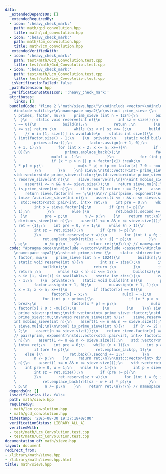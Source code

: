 ```yaml
---
data:
  _extendedDependsOn: []
  _extendedRequiredBy:
  - icon: ':heavy_check_mark:'
    path: math/gcd_convolution.hpp
    title: math/gcd_convolution.hpp
  - icon: ':heavy_check_mark:'
    path: math/lcm_convolution.hpp
    title: math/lcm_convolution.hpp
  _extendedVerifiedWith:
  - icon: ':heavy_check_mark:'
    path: test/math/Gcd_Convolution.test.cpp
    title: test/math/Gcd_Convolution.test.cpp
  - icon: ':heavy_check_mark:'
    path: test/math/Lcm_Convolution.test.cpp
    title: test/math/Lcm_Convolution.test.cpp
  _isVerificationFailed: false
  _pathExtension: hpp
  _verificationStatusIcon: ':heavy_check_mark:'
  attributes:
    links: []
  bundledCode: "#line 2 \"math/sieve.hpp\"\n\n#include <vector>\n#include <cassert>\n\
    #include <utility>\n\nnamespace noya2{\n\nstruct prime_sieve {\n    static std::vector<int>\
    \ primes, factor, mu;\n    prime_sieve (int n = 1024){\n        build(n);\n  \
    \  }\n    static void reserve(int n){\n        int sz = size();\n        if (sz\
    \ == 0){\n            build(n);\n            return ;\n        }\n        if (n\
    \ <= sz) return ;\n        while (sz < n) sz <<= 1;\n        build(sz);\n    }\n\
    \    // n in [1, size()] is available\n    static int size(){\n        return\
    \ (int)factor.size() - 1;\n    }\n  private:\n    static void build(int n){\n\
    \        primes.clear();\n        factor.assign(n + 1, 0);\n        mu.assign(n\
    \ + 1, 1);\n        for (int x = 2; x <= n; x++){\n            if (factor[x] ==\
    \ 0){\n                primes.emplace_back(x);\n                factor[x] = x;\n\
    \                mu[x] = -1;\n            }\n            for (int p : primes){\n\
    \                if (x * p > n || p > factor[x]) break;\n                factor[x\
    \ * p] = p;\n                mu[x * p] = (p == factor[x] ? 0 : -mu[x]);\n    \
    \        }\n        }\n    }\n} sieve;\nstd::vector<int> prime_sieve::primes;\n\
    std::vector<int> prime_sieve::factor;\nstd::vector<int> prime_sieve::mu;\n\nvoid\
    \ reserve_sieve(int n){\n    sieve.reserve(n);\n}\n\nint mobius_sieve(int n){\n\
    \    assert(1 <= n && n <= sieve.size());\n    return sieve.mu[n];\n}\n\nbool\
    \ is_prime_sieve(int n){\n    if (n <= 2) return n == 2;\n    assert(n <= sieve.size());\n\
    \    return sieve.factor[n] == n;\n}\n\n// pair(prime, exponent)\nstd::vector<std::pair<int,\
    \ int>> factorize_sieve(int n){\n    assert(1 <= n && n <= sieve.size());\n  \
    \  std::vector<std::pair<int, int>> ret;\n    int pre = 0;\n    while (n > 1){\n\
    \        int p = sieve.factor[n];\n        if (pre != p){\n            ret.emplace_back(p,\
    \ 1);\n        }\n        else {\n            ret.back().second += 1;\n      \
    \  }\n        pre = p;\n        n /= p;\n    }\n    return ret;\n}\n\nstd::vector<int>\
    \ divisors_sieve(int n){\n    assert(1 <= n && n <= sieve.size());\n    std::vector<int>\
    \ ret = {1};\n    int pre = 0, w = 1;\n    while (n > 1){\n        int p = sieve.factor[n];\n\
    \        int sz = ret.size();\n        if (pre != p){\n            w = ret.size();\n\
    \        }\n        ret.reserve(sz + w);\n        for (int i = 0; i < w; i++){\n\
    \            ret.emplace_back(ret[sz - w + i] * p);\n        }\n        pre =\
    \ p;\n        n /= p;\n    }\n    return ret;\n}\n\n} // namespace noya2\n"
  code: "#pragma once\n\n#include <vector>\n#include <cassert>\n#include <utility>\n\
    \nnamespace noya2{\n\nstruct prime_sieve {\n    static std::vector<int> primes,\
    \ factor, mu;\n    prime_sieve (int n = 1024){\n        build(n);\n    }\n   \
    \ static void reserve(int n){\n        int sz = size();\n        if (sz == 0){\n\
    \            build(n);\n            return ;\n        }\n        if (n <= sz)\
    \ return ;\n        while (sz < n) sz <<= 1;\n        build(sz);\n    }\n    //\
    \ n in [1, size()] is available\n    static int size(){\n        return (int)factor.size()\
    \ - 1;\n    }\n  private:\n    static void build(int n){\n        primes.clear();\n\
    \        factor.assign(n + 1, 0);\n        mu.assign(n + 1, 1);\n        for (int\
    \ x = 2; x <= n; x++){\n            if (factor[x] == 0){\n                primes.emplace_back(x);\n\
    \                factor[x] = x;\n                mu[x] = -1;\n            }\n\
    \            for (int p : primes){\n                if (x * p > n || p > factor[x])\
    \ break;\n                factor[x * p] = p;\n                mu[x * p] = (p ==\
    \ factor[x] ? 0 : -mu[x]);\n            }\n        }\n    }\n} sieve;\nstd::vector<int>\
    \ prime_sieve::primes;\nstd::vector<int> prime_sieve::factor;\nstd::vector<int>\
    \ prime_sieve::mu;\n\nvoid reserve_sieve(int n){\n    sieve.reserve(n);\n}\n\n\
    int mobius_sieve(int n){\n    assert(1 <= n && n <= sieve.size());\n    return\
    \ sieve.mu[n];\n}\n\nbool is_prime_sieve(int n){\n    if (n <= 2) return n ==\
    \ 2;\n    assert(n <= sieve.size());\n    return sieve.factor[n] == n;\n}\n\n\
    // pair(prime, exponent)\nstd::vector<std::pair<int, int>> factorize_sieve(int\
    \ n){\n    assert(1 <= n && n <= sieve.size());\n    std::vector<std::pair<int,\
    \ int>> ret;\n    int pre = 0;\n    while (n > 1){\n        int p = sieve.factor[n];\n\
    \        if (pre != p){\n            ret.emplace_back(p, 1);\n        }\n    \
    \    else {\n            ret.back().second += 1;\n        }\n        pre = p;\n\
    \        n /= p;\n    }\n    return ret;\n}\n\nstd::vector<int> divisors_sieve(int\
    \ n){\n    assert(1 <= n && n <= sieve.size());\n    std::vector<int> ret = {1};\n\
    \    int pre = 0, w = 1;\n    while (n > 1){\n        int p = sieve.factor[n];\n\
    \        int sz = ret.size();\n        if (pre != p){\n            w = ret.size();\n\
    \        }\n        ret.reserve(sz + w);\n        for (int i = 0; i < w; i++){\n\
    \            ret.emplace_back(ret[sz - w + i] * p);\n        }\n        pre =\
    \ p;\n        n /= p;\n    }\n    return ret;\n}\n\n} // namespace noya2"
  dependsOn: []
  isVerificationFile: false
  path: math/sieve.hpp
  requiredBy:
  - math/lcm_convolution.hpp
  - math/gcd_convolution.hpp
  timestamp: '2025-08-30 19:37:18+09:00'
  verificationStatus: LIBRARY_ALL_AC
  verifiedWith:
  - test/math/Lcm_Convolution.test.cpp
  - test/math/Gcd_Convolution.test.cpp
documentation_of: math/sieve.hpp
layout: document
redirect_from:
- /library/math/sieve.hpp
- /library/math/sieve.hpp.html
title: math/sieve.hpp
---
```

